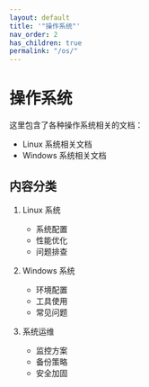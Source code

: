 ```yaml
---
layout: default
title: '"操作系统"'
nav_order: 2
has_children: true
permalink: "/os/"
---
```


# 操作系统

这里包含了各种操作系统相关的文档：

- Linux 系统相关文档
- Windows 系统相关文档

## 内容分类

1. Linux 系统
   - 系统配置
   - 性能优化
   - 问题排查

2. Windows 系统
   - 环境配置
   - 工具使用
   - 常见问题

3. 系统运维
   - 监控方案
   - 备份策略
   - 安全加固
